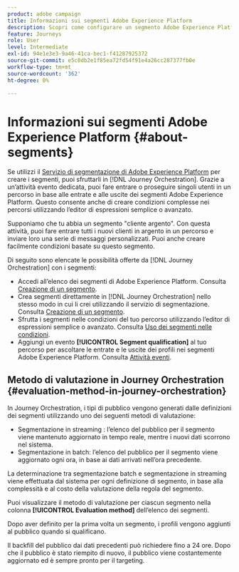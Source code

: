```yaml
---
product: adobe campaign
title: Informazioni sui segmenti Adobe Experience Platform
description: Scopri come configurare un segmento Adobe Experience Platform
feature: Journeys
role: User
level: Intermediate
exl-id: 94e1e3e3-9a46-41ca-bec1-f41287925372
source-git-commit: e5c0db2e1f85ea72fd54f91e4a26cc287377fb0e
workflow-type: tm+mt
source-wordcount: '362'
ht-degree: 0%

---
```


# Informazioni sui segmenti Adobe Experience Platform {#about-segments}

Se utilizzi il [Servizio di segmentazione di Adobe Experience Platform](https://experienceleague.adobe.com/docs/experience-platform/segmentation/home.html) per creare i segmenti, puoi sfruttarli in [!DNL Journey Orchestration]. Grazie a un’attività evento dedicata, puoi fare entrare o proseguire singoli utenti in un percorso in base alle entrate e alle uscite dei segmenti Adobe Experience Platform. Questo consente anche di creare condizioni complesse nei percorsi utilizzando l’editor di espressioni semplice o avanzato.

Supponiamo che tu abbia un segmento &quot;cliente argento&quot;. Con questa attività, puoi fare entrare tutti i nuovi clienti in argento in un percorso e inviare loro una serie di messaggi personalizzati. Puoi anche creare facilmente condizioni basate su questo segmento.

Di seguito sono elencate le possibilità offerte da [!DNL Journey Orchestration] con i segmenti:

* Accedi all’elenco dei segmenti di Adobe Experience Platform. Consulta [Creazione di un segmento](../segment/creating-a-segment.md).
* Crea segmenti direttamente in [!DNL Journey Orchestration] nello stesso modo in cui li crei utilizzando il servizio di segmentazione. Consulta [Creazione di un segmento](../segment/creating-a-segment.md).
* Sfrutta i segmenti nelle condizioni del tuo percorso utilizzando l’editor di espressioni semplice o avanzato. Consulta [Uso dei segmenti nelle condizioni](../segment/using-a-segment.md).
* Aggiungi un evento **[!UICONTROL Segment qualification]** al tuo percorso per ascoltare le entrate e le uscite dei profili nei segmenti Adobe Experience Platform. Consulta [Attività eventi](../building-journeys/segment-qualification-events.md).

## Metodo di valutazione in Journey Orchestration {#evaluation-method-in-journey-orchestration}

In Journey Orchestration, i tipi di pubblico vengono generati dalle definizioni dei segmenti utilizzando uno dei seguenti metodi di valutazione:

* Segmentazione in streaming : l’elenco del pubblico per il segmento viene mantenuto aggiornato in tempo reale, mentre i nuovi dati scorrono nel sistema.
* Segmentazione in batch: l’elenco del pubblico per il segmento viene aggiornato ogni ora, in base ai dati arrivati nell’ora precedente.

La determinazione tra segmentazione batch e segmentazione in streaming viene effettuata dal sistema per ogni definizione di segmento, in base alla complessità e al costo della valutazione della regola del segmento.

Puoi visualizzare il metodo di valutazione per ciascun segmento nella colonna **[!UICONTROL Evaluation method]** dell’elenco dei segmenti.

Dopo aver definito per la prima volta un segmento, i profili vengono aggiunti al pubblico quando si qualificano.

Il backfill del pubblico dai dati precedenti può richiedere fino a 24 ore. Dopo che il pubblico è stato riempito di nuovo, il pubblico viene costantemente aggiornato ed è sempre pronto per il targeting.